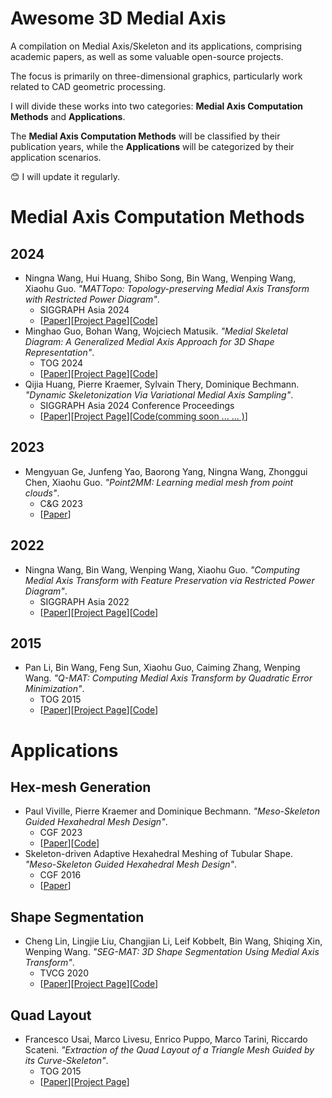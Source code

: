 # Awesome 3D Medial Axis
A compilation on Medial Axis/Skeleton and its applications, comprising academic papers, as well as some valuable open-source projects. 

The focus is primarily on three-dimensional graphics, particularly work related to CAD geometric processing.

I will divide these works into two categories: **Medial Axis Computation Methods** and **Applications**.

The **Medial Axis Computation Methods** will be classified by their publication years, while the **Applications** will be categorized by their application scenarios.

:blush: I will update it regularly.

# Medial Axis Computation Methods
## 2024
- Ningna Wang, Hui Huang, Shibo Song, Bin Wang, Wenping Wang, Xiaohu Guo. *"MATTopo: Topology-preserving Medial Axis Transform with Restricted Power Diagram"*. 
  - SIGGRAPH Asia 2024 
  - [[Paper](https://arxiv.org/abs/2403.18761)][[Project Page](https://ningnawang.github.io/projects/2024_mattopo/)][[Code](https://github.com/ningnawang/MATTopo)]
- Minghao Guo, Bohan Wang, Wojciech Matusik. *"Medial Skeletal Diagram: A Generalized Medial Axis Approach for 3D Shape Representation"*. 
  - TOG 2024 
  - [[Paper](https://dl.acm.org/doi/10.1145/3687964)][[Project Page](https://gmh14.github.io/medial-skeletal-diagram/)][[Code](https://github.com/bohanwang/MSD)]
- Qijia Huang, Pierre Kraemer, Sylvain Thery, Dominique Bechmann. *"Dynamic Skeletonization Via Variational Medial Axis Sampling"*. 
  - SIGGRAPH Asia 2024 Conference Proceedings
  - [[Paper](https://huang46u.github.io/VMAS/static/pdfs/Dynamic_Skeletonization_via_Variational_Medial_Axis_Sampling.pdf)][[Project Page](https://huang46u.github.io/VMAS/)][[Code(comming soon ... ... )](https://github.com/YOUR%20REPO%20HERE)]

## 2023
- Mengyuan Ge, Junfeng Yao, Baorong Yang, Ningna Wang, Zhonggui Chen, Xiaohu Guo. *"Point2MM: Learning medial mesh from point clouds"*. 
  - C&G 2023 
  - [[Paper](https://www.sciencedirect.com/science/article/pii/S0097849323001498?via%3Dihub)]

## 2022
- Ningna Wang, Bin Wang, Wenping Wang, Xiaohu Guo. *"Computing Medial Axis Transform with Feature Preservation via Restricted Power Diagram"*. 
  - SIGGRAPH Asia 2022 
  - [[Paper](https://arxiv.org/abs/2210.13676)][[Project Page](https://ningnawang.github.io/projects/2022_matfp/)][[Code](https://github.com/ningnawang/matfp)]

## 2015
- Pan Li, Bin Wang, Feng Sun, Xiaohu Guo, Caiming Zhang, Wenping Wang. *"Q-MAT: Computing Medial Axis Transform by Quadratic Error Minimization"*. 
  - TOG 2015 
  - [[Paper](https://dl.acm.org/doi/10.1145/2753755)][[Project Page](https://binwangthss.github.io/qmat/qmat.html)][[Code](https://binwangthss.github.io/qmat/qmat_x64_sourcecode.rar)]

# Applications
## Hex-mesh Generation
- Paul Viville, Pierre Kraemer and Dominique Bechmann. *"Meso-Skeleton Guided Hexahedral Mesh Design"*. 
  - CGF 2023 
  - [[Paper](https://onlinelibrary.wiley.com/doi/pdfdirect/10.1111/cgf.14932)][[Code](https://github.com/cgogn/CGoGN_3)]
- Skeleton-driven Adaptive Hexahedral Meshing of Tubular Shape. *"Meso-Skeleton Guided Hexahedral Mesh Design"*. 
  - CGF 2016 
  - [[Paper](https://onlinelibrary.wiley.com/doi/10.1111/cgf.13021)]
## Shape Segmentation
- Cheng Lin, Lingjie Liu, Changjian Li, Leif Kobbelt, Bin Wang, Shiqing Xin, Wenping Wang. *"SEG-MAT: 3D Shape Segmentation Using Medial Axis Transform"*. 
  - TVCG 2020 
  - [[Paper](https://arxiv.org/pdf/2010.11488)][[Project Page](https://enigma-li.github.io/projects/segmat/SEG-MAT.html)][[Code](https://github.com/clinplayer/SEG-MAT)]
## Quad Layout
- Francesco Usai, Marco Livesu, Enrico Puppo, Marco Tarini, Riccardo Scateni. *"Extraction of the Quad Layout of a Triangle Mesh Guided by its Curve-Skeleton"*. 
  - TOG 2015 
  - [[Paper](https://dl.acm.org/doi/abs/10.1145/2809785)][[Project Page](http://pers.ge.imati.cnr.it/livesu/papers/ULPTS15/ULPTS15.html)]
